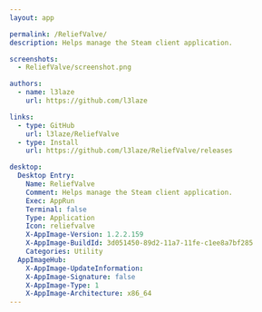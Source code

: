 ```yaml
---
layout: app

permalink: /ReliefValve/
description: Helps manage the Steam client application.

screenshots:
  - ReliefValve/screenshot.png

authors:
  - name: l3laze
    url: https://github.com/l3laze

links:
  - type: GitHub
    url: l3laze/ReliefValve
  - type: Install
    url: https://github.com/l3laze/ReliefValve/releases

desktop:
  Desktop Entry:
    Name: ReliefValve
    Comment: Helps manage the Steam client application.
    Exec: AppRun
    Terminal: false
    Type: Application
    Icon: reliefvalve
    X-AppImage-Version: 1.2.2.159
    X-AppImage-BuildId: 3d051450-89d2-11a7-11fe-c1ee8a7bf285
    Categories: Utility
  AppImageHub:
    X-AppImage-UpdateInformation: 
    X-AppImage-Signature: false
    X-AppImage-Type: 1
    X-AppImage-Architecture: x86_64
---
```

